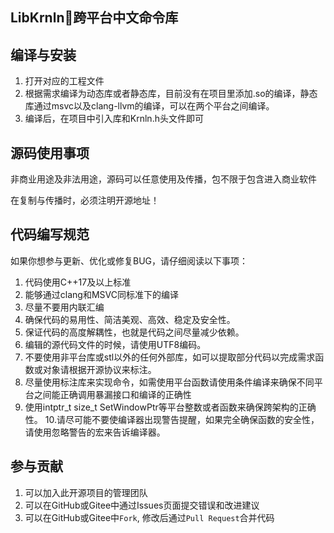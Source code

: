 ## LibKrnln🎃跨平台中文命令库



## 编译与安装
  1. 打开对应的工程文件
  2. 根据需求编译为动态库或者静态库，目前没有在项目里添加.so的编译，静态库通过msvc以及clang-llvm的编译，可以在两个平台之间编译。
  3. 编译后，在项目中引入库和Krnln.h头文件即可 


## 源码使用事项
  非商业用途及非法用途，源码可以任意使用及传播，包不限于包含进入商业软件
  
  在复制与传播时，必须注明开源地址！  


## 代码编写规范
  如果你想参与更新、优化或修复BUG，请仔细阅读以下事项：
  1. 代码使用C++17及以上标准
  2. 能够通过clang和MSVC同标准下的编译
  3. 尽量不要用内联汇编
  4. 确保代码的易用性、简洁美观、高效、稳定及安全性。
  5. 保证代码的高度解耦性，也就是代码之间尽量减少依赖。
  6. 编辑的源代码文件的时候，请使用UTF8编码。
  7. 不要使用非平台库或stl以外的任何外部库，如可以提取部分代码以完成需求函数或对象请根据开源协议来标注。
  8. 尽量使用标注库来实现命令，如需使用平台函数请使用条件编译来确保不同平台之间能正确调用暴漏接口和编译的正确性
  9. 使用intptr_t size_t SetWindowPtr等平台整数或者函数来确保跨架构的正确性。
  10.请尽可能不要使编译器出现警告提醒，如果完全确保函数的安全性，请使用忽略警告的宏来告诉编译器。

## 参与贡献
  1. 可以加入此开源项目的管理团队
  2. 可以在GitHub或Gitee中通过Issues页面提交错误和改进建议
  3. 可以在GitHub或Gitee中`Fork`, 修改后通过`Pull Request`合并代码


